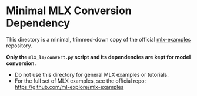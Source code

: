 # Minimal MLX Conversion Dependency

This directory is a minimal, trimmed-down copy of the official [mlx-examples](https://github.com/ml-explore/mlx-examples) repository.

**Only the `mlx_lm/convert.py` script and its dependencies are kept for model conversion.**

- Do not use this directory for general MLX examples or tutorials.
- For the full set of MLX examples, see the official repo: https://github.com/ml-explore/mlx-examples 